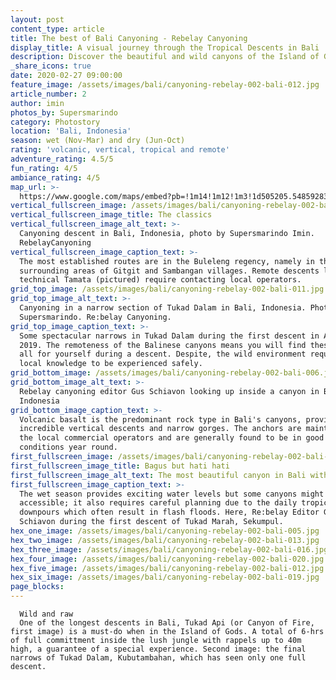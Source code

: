 ```yaml
---
layout: post
content_type: article
title: The best of Bali Canyoning - Rebelay Canyoning
display_title: A visual journey through the Tropical Descents in Bali
description: Discover the beautiful and wild canyons of the Island of Gods by the eyes of Supersmarindo
_share_icons: true
date: 2020-02-27 09:00:00
feature_image: /assets/images/bali/canyoning-rebelay-002-bali-012.jpg
article_number: 2
author: imin
photos_by: Supersmarindo
category: Photostory
location: 'Bali, Indonesia'
season: wet (Nov-Mar) and dry (Jun-Oct)
rating: 'volcanic, vertical, tropical and remote'
adventure_rating: 4.5/5
fun_rating: 4/5
ambiance_rating: 4/5
map_url: >-
  https://www.google.com/maps/embed?pb=!1m14!1m12!1m3!1d505205.5485928373!2d115.06807145593017!3d-8.409129609744381!2m3!1f0!2f0!3f0!3m2!1i1024!2i768!4f13.1!5e0!3m2!1sen!2snz!4v1582837958310!5m2!1sen!2snz"
vertical_fullscreen_image: /assets/images/bali/canyoning-rebelay-002-bali-022.jpg
vertical_fullscreen_image_title: The classics
vertical_fullscreen_image_alt_text: >-
  Canyoning descent in Bali, Indonesia, photo by Supersmarindo Imin.
  RebelayCanyoning
vertical_fullscreen_image_caption_text: >-
  The most established routes are in the Buleleng regency, namely in the
  surrounding areas of Gitgit and Sambangan villages. Remote descents like
  technical Tamata (pictured) require contacting local operators.
grid_top_image: /assets/images/bali/canyoning-rebelay-002-bali-011.jpg
grid_top_image_alt_text: >-
  Canyoning in a narrow section of Tukad Dalam in Bali, Indonesia. Photo ©
  Supersmarindo. Re:belay Canyoning.
grid_top_image_caption_text: >-
  Some spectacular narrows in Tukad Dalam during the first descent in April
  2019. The remoteness of the Balinese canyons means you will find these places
  all for yourself during a descent. Despite, the wild environment requires
  local knowledge to be experienced safely.
grid_bottom_image: /assets/images/bali/canyoning-rebelay-002-bali-006.jpg
grid_bottom_image_alt_text: >-
  Rebelay canyoning editor Gus Schiavon looking up inside a canyon in Bali,
  Indonesia
grid_bottom_image_caption_text: >-
  Volcanic basalt is the predominant rock type in Bali's canyons, providing
  incredible vertical descents and narrow gorges. The anchors are maintained by
  the local commercial operators and are generally found to be in good
  conditions year round.
first_fullscreen_image: /assets/images/bali/canyoning-rebelay-002-bali-004.jpg
first_fullscreen_image_title: Bagus but hati hati
first_fullscreen_image_alt_text: The most beautiful canyon in Bali with waterfalls. Photo © Supersmarindo
first_fullscreen_image_caption_text: >-
  The wet season provides exciting water levels but some canyons might not be
  accessible; it also requires careful planning due to the daily tropical
  downpours which often result in flash floods. Here, Re:belay Editor Gus
  Schiavon during the first descent of Tukad Marah, Sekumpul.
hex_one_image: /assets/images/bali/canyoning-rebelay-002-bali-005.jpg
hex_two_image: /assets/images/bali/canyoning-rebelay-002-bali-013.jpg
hex_three_image: /assets/images/bali/canyoning-rebelay-002-bali-016.jpg
hex_four_image: /assets/images/bali/canyoning-rebelay-002-bali-020.jpg
hex_five_image: /assets/images/bali/canyoning-rebelay-002-bali-012.jpg
hex_six_image: /assets/images/bali/canyoning-rebelay-002-bali-019.jpg
page_blocks:
---
```




<!-- vertical parallax section -->

      Wild and raw
      One of the longest descents in Bali, Tukad Api (or Canyon of Fire, first image) is a must-do when in the Island of Gods. A total of 6-hrs of full committment inside the lush jungle with rappels up to 40m high, a guarantee of a special experience. Second image: the final narrows of Tukad Dalam, Kubutambahan, which has seen only one full descent.


